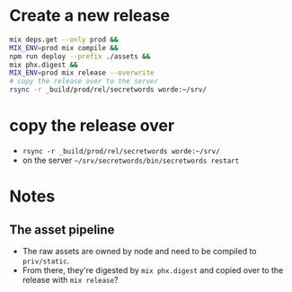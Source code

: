 # Create a new release

```bash
mix deps.get --only prod &&
MIX_ENV=prod mix compile &&
npm run deploy --prefix ./assets &&
mix phx.digest &&
MIX_ENV=prod mix release --overwrite
# copy the release over to the server
rsync -r _build/prod/rel/secretwords worde:~/srv/
```

# copy the release over

- `rsync -r _build/prod/rel/secretwords worde:~/srv/`
- on the server `~/srv/secretwords/bin/secretwords restart`

# Notes

## The asset pipeline
- The raw assets are owned by node and need to be compiled to `priv/static`.
- From there, they're digested by `mix phx.digest` and copied over to the release with `mix release`?